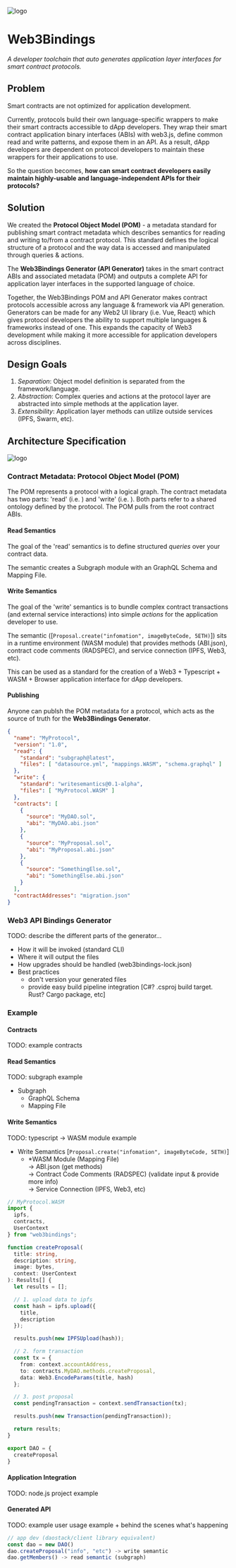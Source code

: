 ![logo](https://github.com/web3bindings/branding/blob/master/logo/logo.png)
# Web3Bindings  
*A developer toolchain that auto generates application layer interfaces for smart contract protocols.*

## Problem
Smart contracts are not optimized for application development.

Currently, protocols build their own language-specific wrappers to make their smart contracts accessible to dApp developers. They wrap their smart contract application binary interfaces (ABIs) with web3.js, define common read and write patterns, and expose them in an API. As a result, dApp developers are dependent on protocol developers to maintain these wrappers for their applications to use.

So the question becomes, **how can smart contract developers easily maintain highly-usable and language-independent APIs for their protocols?**

## Solution
We created the **Protocol Object Model (POM)** - a metadata standard for publishing smart contract metadata which describes semantics for reading and writing to/from a contract protocol. This standard defines the logical structure of a protocol and the way data is accessed and manipulated through queries & actions.

The **Web3Bindings Generator (API Generator)** takes in the smart contract ABIs and associated metadata (POM) and outputs a complete API for application layer interfaces in the supported language of choice.

Together, the Web3Bindings POM and API Generator makes contract protocols accessible across any language & framework via API generation. Generators can be made for any Web2 UI library (i.e. Vue, React) which gives protocol developers the ability to support multiple languages & frameworks instead of one. This expands the capacity of Web3 development while making it more accessible for application developers across disciplines.

## Design Goals

1. *Separation*: Object model definition is separated from the framework/language.
2. *Abstraction*: Complex queries and actions at the protocol layer are abstracted into simple methods at the application layer.
3. *Extensibility*: Application layer methods can utilize outside services (IPFS, Swarm, etc).

## Architecture Specification  
![logo](https://github.com/web3bindings/branding/blob/master/architecture.png)
### Contract Metadata: Protocol Object Model (POM)
The POM represents a protocol with a logical graph. The contract metadata has two parts: 'read' (i.e.  ) and 'write' (i.e. ). Both parts refer to a shared ontology defined by the protocol. The POM pulls from the root contract ABIs.

#### Read Semantics  
The goal of the 'read' semantics is to define structured *queries* over your contract data.

The semantic creates a Subgraph module with an GraphQL Schema and Mapping File.

#### Write Semantics  
The goal of the 'write' semantics is to bundle complex contract transactions (and external service interactions) into simple *actions* for the application developer to use.

The semantic ([`Proposal.create("infomation", imageByteCode, 5ETH)`]) sits in a runtime environment (WASM module) that provides methods (ABI.json), contract code comments (RADSPEC), and service connection (IPFS, Web3, etc).

This can be used as a standard for the creation of a Web3 + Typescript + WASM + Browser application interface for dApp developers.

#### Publishing  
Anyone can publsh the POM metadata for a protocol, which acts as the source of truth for the **Web3Bindings Generator**.
```json
{
  "name": "MyProtocol",
  "version": "1.0",
  "read": {
    "standard": "subgraph@latest",
    "files": [ "datasource.yml", "mappings.WASM", "schema.graphql" ]
  },
  "write": {
    "standard": "writesemantics@0.1-alpha",
    "files": [ "MyProtocol.WASM" ]
  },
  "contracts": [
    {
      "source": "MyDAO.sol",
      "abi": "MyDAO.abi.json"
    },
    {
      "source": "MyProposal.sol",
      "abi": "MyProposal.abi.json"
    },
    {
      "source": "SomethingElse.sol",
      "abi": "SomethingElse.abi.json"
    }
  ],
  "contractAddresses": "migration.json"
}
```

### Web3 API Bindings Generator
TODO: describe the different parts of the generator...  
- How it will be invoked (standard CLI)  
- Where it will output the files  
- How upgrades should be handled (web3bindings-lock.json)  
- Best practices  
  - don't version your generated files  
  - provide easy build pipeline integration [C#? .csproj build target. Rust? Cargo package, etc]  

### Example  
#### Contracts  
TODO: example contracts  

#### Read Semantics  
TODO: subgraph example  
+ Subgraph  
  - GraphQL Schema  
  - Mapping File  

#### Write Semantics  
TODO: typescript -> WASM module example  
- Write Semantics [`Proposal.create("infomation", imageByteCode, 5ETH)`]  
  + *WASM Module (Mapping File)  
    -> ABI.json (get methods)  
    -> Contract Code Comments (RADSPEC) (validate input & provide more info)  
    -> Service Connection (IPFS, Web3, etc)  

```typescript
// MyProtocol.WASM
import {
  ipfs,
  contracts,
  UserContext
} from "web3bindings";

function createProposal(
  title: string,
  description: string,
  image: bytes,
  context: UserContext
): Results[] {
  let results = [];

  // 1. upload data to ipfs
  const hash = ipfs.upload({
    title,
    description
  });

  results.push(new IPFSUpload(hash));

  // 2. form transaction
  const tx = {
    from: context.accountAddress,
    to: contracts.MyDAO.methods.createProposal,
    data: Web3.EncodeParams(title, hash)
  };

  // 3. post proposal
  const pendingTransaction = context.sendTransaction(tx);

  results.push(new Transaction(pendingTransaction));

  return results;
}

export DAO = {
  createProposal
}
```

#### Application Integration  
TODO: node.js project example  

#### Generated API  
TODO: example user usage example + behind the scenes what's happening  
```typescript
// app dev (daostack/client library equivalent)
const dao = new DAO()
dao.createProposal("info", "etc") -> write semantic
dao.getMembers() -> read semantic (subgraph)
```
